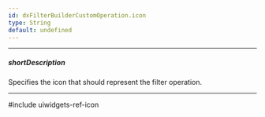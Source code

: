 ```yaml
---
id: dxFilterBuilderCustomOperation.icon
type: String
default: undefined
---
```

---
##### shortDescription
Specifies the icon that should represent the filter operation.

---
#include uiwidgets-ref-icon